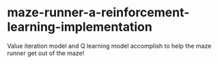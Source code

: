 # maze-runner-a-reinforcement-learning-implementation
Value iteration model and Q learning model accomplish to help the maze runner get out of the maze!
